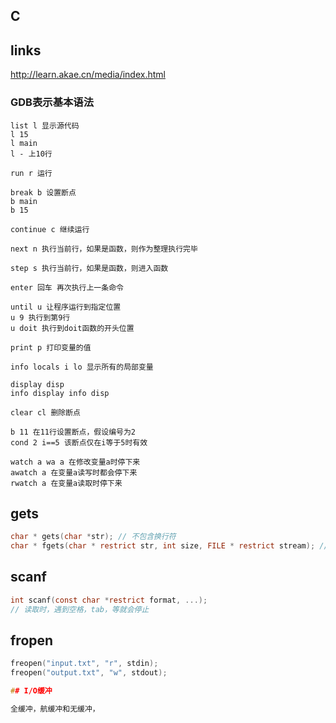## C

## links
<http://learn.akae.cn/media/index.html>

### GDB表示基本语法 

```
list l 显示源代码
l 15
l main
l - 上10行

run r 运行

break b 设置断点
b main
b 15

continue c 继续运行

next n 执行当前行，如果是函数，则作为整理执行完毕

step s 执行当前行，如果是函数，则进入函数

enter 回车 再次执行上一条命令

until u 让程序运行到指定位置
u 9 执行到第9行
u doit 执行到doit函数的开头位置

print p 打印变量的值

info locals i lo 显示所有的局部变量

display disp 
info display info disp 

clear cl 删除断点

b 11 在11行设置断点，假设编号为2
cond 2 i==5 该断点仅在i等于5时有效

watch a wa a 在修改变量a时停下来
awatch a 在变量a读写时都会停下来
rwatch a 在变量a读取时停下来
```

## gets

```c
char * gets(char *str); // 不包含换行符
char * fgets(char * restrict str, int size, FILE * restrict stream); // 读取size-1个字符保存在str中，
```

## scanf

```c
int scanf(const char *restrict format, ...);
// 读取时，遇到空格，tab，等就会停止
```

## fropen

```c
freopen("input.txt", "r", stdin);
freopen("output.txt", "w", stdout);

## I/O缓冲

全缓冲，航缓冲和无缓冲，
```